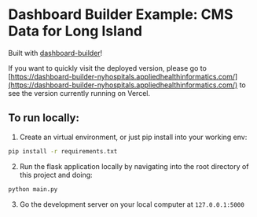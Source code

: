 # Dashboard Builder Example: CMS Data for Long Island

Built with [dashboard-builder](https://github.com/hantswilliams/dashboard-builder)! 

If you want to quickly visit the deployed version, please go to [https://dashboard-builder-nyhospitals.appliedhealthinformatics.com/](https://dashboard-builder-nyhospitals.appliedhealthinformatics.com/) to see the version currently running on Vercel. 



## To run locally:
1. Create an virtual environment, or just pip install into your working env:
```bash
pip install -r requirements.txt
```

2. Run the flask application locally by navigating into the root directory of this project and doing: 
```bash
python main.py
```

3. Go the development server on your local computer at `127.0.0.1:5000`
